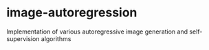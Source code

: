 # image-autoregression
Implementation of various autoregressive image generation and self-supervision algorithms
